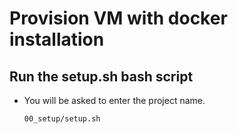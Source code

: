 # Provision VM with docker installation

## Run the setup.sh bash script
* You will be asked to enter the project name. 
  ```bash
  00_setup/setup.sh
  ```